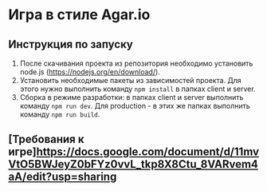 # Игра в стиле Agar.io
## Инструкция по запуску
1. После скачивания проекта из репозитория необходимо установить node.js (https://nodejs.org/en/download/).
2. Установить необходимые пакеты из зависимостей проекта. Для этого нужно выполнить команду `npm install` в папках client и server.
3. Сборка в режиме разработки: в папках client и server выполнить команду `npm run dev`. Для production - в этих же папках выполнить команду `npm run build`.
## [Требования к игре]https://docs.google.com/document/d/11mvVtO5BWJeyZ0bFYz0vvL_tkp8X8Ctu_8VARvem4aA/edit?usp=sharing
